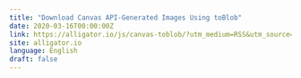 ```yaml
---
title: "Download Canvas API-Generated Images Using toBlob"
date: 2020-03-16T00:00:00Z
link: https://alligator.io/js/canvas-toblob/?utm_medium=RSS&utm_source=news.12bit.vn
site: alligator.io
language: English
draft: false
---
```

